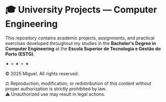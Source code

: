 # 🎓 University Projects — Computer Engineering

This repository contains academic projects, assignments, and practical exercises developed throughout my studies in the **Bachelor's Degree in Computer Engineering** at the **Escola Superior de Tecnologia e Gestão do Porto (ESTG)**.

✦ ✧ ✦ ✧ ✦

© 2025 Miguel. All rights reserved.

⚖️ Reproduction, modification, or redistribution of this content without proper authorization is strictly prohibited by law.  
⚠️ Unauthorized use may result in legal actions.
